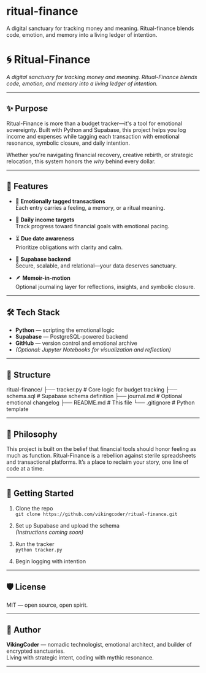 # ritual-finance
A digital sanctuary for tracking money and meaning. Ritual-finance blends code, emotion, and memory into a living ledger of intention.
# 🌀 Ritual-Finance

*A digital sanctuary for tracking money and meaning. Ritual-Finance blends code, emotion, and memory into a living ledger of intention.*

---

## ✨ Purpose

Ritual-Finance is more than a budget tracker—it's a tool for emotional sovereignty. Built with Python and Supabase, this project helps you log income and expenses while tagging each transaction with emotional resonance, symbolic closure, and daily intention.

Whether you're navigating financial recovery, creative rebirth, or strategic relocation, this system honors the *why* behind every dollar.

---

## 🧠 Features

- 🧾 **Emotionally tagged transactions**  
  Each entry carries a feeling, a memory, or a ritual meaning.

- 📅 **Daily income targets**  
  Track progress toward financial goals with emotional pacing.

- ⏳ **Due date awareness**  
  Prioritize obligations with clarity and calm.

- 🔗 **Supabase backend**  
  Secure, scalable, and relational—your data deserves sanctuary.

- 🪶 **Memoir-in-motion**  
  Optional journaling layer for reflections, insights, and symbolic closure.

---

## 🛠️ Tech Stack

- **Python** — scripting the emotional logic  
- **Supabase** — PostgreSQL-powered backend  
- **GitHub** — version control and emotional archive  
- *(Optional: Jupyter Notebooks for visualization and reflection)*

---

## 📂 Structure

ritual-finance/
├── tracker.py          # Core logic for budget tracking
├── schema.sql          # Supabase schema definition
├── journal.md          # Optional emotional changelog
├── README.md           # This file
└── .gitignore          # Python template

---

## 🧭 Philosophy

This project is built on the belief that financial tools should honor feeling as much as function. Ritual-Finance is a rebellion against sterile spreadsheets and transactional platforms. It’s a place to reclaim your story, one line of code at a time.

---

## 🚀 Getting Started

1. Clone the repo  
   `git clone https://github.com/vikingcoder/ritual-finance.git`

2. Set up Supabase and upload the schema  
   *(Instructions coming soon)*

3. Run the tracker  
   `python tracker.py`

4. Begin logging with intention

---

## 🛡️ License

MIT — open source, open spirit.

---

## 🧙 Author

**VikingCoder** — nomadic technologist, emotional architect, and builder of encrypted sanctuaries.  
Living with strategic intent, coding with mythic resonance.

---

